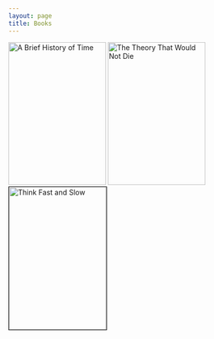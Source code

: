 ```yaml
---
layout: page
title: Books
---
```


<div>

<img src="{{ site.baseurl }}images/books/brief_history_of_time.jpg" alt="A Brief History of Time" style="display:inline-block" width="193" height="283"/>
<img src="{{ site.baseurl }}images/books/the_theory_that_would_not_die.jpg" alt="The Theory That Would Not Die" style="display:inline-block" width="193" height="283"/>
<img src="{{ site.baseurl }}images/books/think_fast_and_slow.jpg" alt="Think Fast and Slow" style="display:inline-block;border:1px solid black" width="193" height="283"/>

</div>

